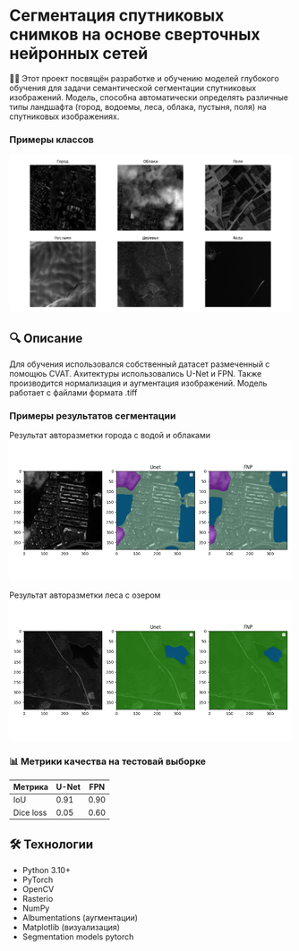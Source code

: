 # Сегментация спутниковых снимков на основе сверточных нейронных сетей

📡🧠 Этот проект посвящён разработке и обучению моделей глубокого обучения для задачи семантической сегментации спутниковых изображений. Модель, способна автоматически определять различные типы ландшафта (город, водоемы, леса, облака, пустыня, поля) на спутниковых изображениях. 

### Примеры классов
<img src="readme_image/class.png"/>

## 🔍 Описание
Для обучения использовался собственный датасет размеченный с помощюь CVAT. Ахитектуры использовались U-Net и FPN. Также производится нормализация и аугментация изображений. Модель работает с файлами формата .tiff

### Примеры результатов сегментации

Результат авторазметки города с водой и облаками
<img src="readme_image/wat.png"/>

Результат авторазметки леса с озером
<img src="readme_image/tree.png"/>

### 📊 Метрики качества на тестовай выборке

| Метрика |  U-Net   |    FPN   
|---------|----------|----------
| IoU     | 0.91     | 0.90
|Dice loss| 0.05     | 0.60


## 🛠️ Технологии

- Python 3.10+
- PyTorch
- OpenCV
- Rasterio
- NumPy
- Albumentations (аугментации)
- Matplotlib (визуализация)
- Segmentation models pytorch


